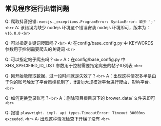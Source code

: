 ## 常见程序运行出错问题

Q: 爬取抖音报错: `execjs._exceptions.ProgramError: SyntaxError: 缺少 ';'` `<br>`
A: 该错误为缺少 nodejs 环境这个错误安装 nodejs 环境即可，版本为：`v16.8.0` `<br>`

Q: 可以指定关键词爬取吗？`<br>`
A: 在config/base_config.py 中 KEYWORDS 参数用于控制需要爬去的关键词 `<br>`

Q: 可以指定帖子爬去吗？`<br>`
A：在config/base_config.py 中 XHS_SPECIFIED_ID_LIST 参数用于控制需要指定爬去的帖子ID列表 `<br>`

Q: 刚开始能爬取数据，过一段时间就是失效了？`<br>`
A：出现这种情况多半是由于你的账号触发了平台风控机制了，❗️❗️请勿大规模对平台进行爬虫，影响平台。`<br>`

Q: 如何更换登录账号？`<br>`
A：删除项目根目录下的 brower_data/ 文件夹即可 `<br>`

Q: 报错 `playwright._impl._api_types.TimeoutError: Timeout 30000ms exceeded.<br>`
A: 出现这种情况检查下开梯子没有 `<br>`
